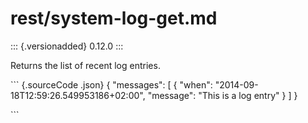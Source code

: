 # rest/system-log-get.md

::: {.versionadded} 0.12.0 :::

Returns the list of recent log entries.

\`\`\` {.sourceCode .json} { "messages": \[ { "when": "2014-09-18T12:59:26.549953186+02:00", "message": "This is a log entry" } \] }

\`\`\`

